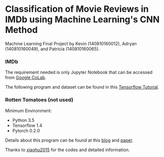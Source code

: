 # Classification of Movie Reviews in IMDb using Machine Learning's CNN Method

Machine Learning Final Project by Kevin (140810160012), Adryan (140810160049), and Patricia (140810160065).

### IMDb
The requirement needed is only Jupyter Notebook that can be accessed from [Google CoLab](https://colab.research.google.com/).

The following program and dataset can be found in this [Tensorflow Tutorial](https://www.tensorflow.org/tutorials/keras/text_classification_with_hub#download_the_imdb_dataset).

### Rotten Tomatoes (not used)
Minimum Environment:
- Python 3.5
- Tensorflow 1.4
- Pytorch 0.2.0

Details about this program can be found at this [blog](http://www.wildml.com/2015/12/implementing-a-cnn-for-text-classification-in-tensorflow/) and [paper](https://arxiv.org/pdf/1408.5882v2.pdf). 

Thanks to [xiaohu2015](https://github.com/xiaohu2015/DeepLearning_tutorials) for the codes and detailed information.

